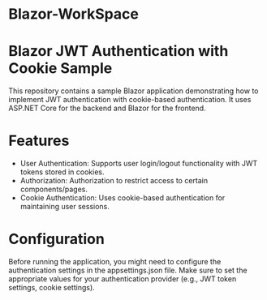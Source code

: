 # Blazor-WorkSpace
# Blazor JWT Authentication with Cookie Sample
This repository contains a sample Blazor application demonstrating how to implement JWT authentication with cookie-based authentication. It uses ASP.NET Core for the backend and Blazor for the frontend.

# Features
- User Authentication: Supports user login/logout functionality with JWT tokens stored in cookies.
- Authorization: Authorization to restrict access to certain components/pages.
- Cookie Authentication: Uses cookie-based authentication for maintaining user sessions.

# Configuration
Before running the application, you might need to configure the authentication settings in the appsettings.json file. Make sure to set the appropriate values for your authentication provider (e.g., JWT token settings, cookie settings).
